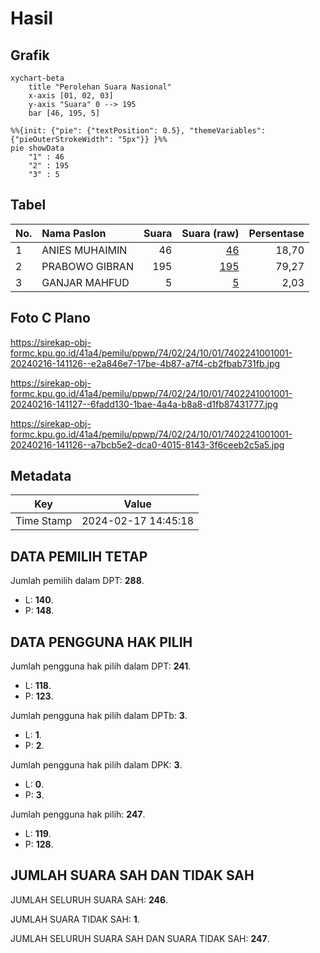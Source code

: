 # Hasil

## Grafik

```mermaid
xychart-beta
    title "Perolehan Suara Nasional"
    x-axis [01, 02, 03]
    y-axis "Suara" 0 --> 195
    bar [46, 195, 5]
```

```mermaid
%%{init: {"pie": {"textPosition": 0.5}, "themeVariables": {"pieOuterStrokeWidth": "5px"}} }%%
pie showData
    "1" : 46
    "2" : 195
    "3" : 5
```

## Tabel

| No. | Nama Paslon    | Suara | Suara (raw) | Persentase |
|:--- |:-------------- | -----:| -----------:| ----------:|
| 1   | ANIES MUHAIMIN | 46    | [46][p-1]   | 18,70      |
| 2   | PRABOWO GIBRAN | 195   | [195][p-2]  | 79,27      |
| 3   | GANJAR MAHFUD  | 5     | [5][p-3]    | 2,03       |


[p-1]: https://github.com/gigit-pemilu/pemilu-2024/blob/main/pilpres/hitung-suara/sub/74-sulawesi-tenggara/sub/02-konawe/sub/24-anggaberi/sub/1001-parauna/sub/001-tps/sub/paslon-1.txt
[p-2]: https://github.com/gigit-pemilu/pemilu-2024/blob/main/pilpres/hitung-suara/sub/74-sulawesi-tenggara/sub/02-konawe/sub/24-anggaberi/sub/1001-parauna/sub/001-tps/sub/paslon-2.txt
[p-3]: https://github.com/gigit-pemilu/pemilu-2024/blob/main/pilpres/hitung-suara/sub/74-sulawesi-tenggara/sub/02-konawe/sub/24-anggaberi/sub/1001-parauna/sub/001-tps/sub/paslon-3.txt

## Foto C Plano

https://sirekap-obj-formc.kpu.go.id/41a4/pemilu/ppwp/74/02/24/10/01/7402241001001-20240216-141126--e2a846e7-17be-4b87-a7f4-cb2fbab731fb.jpg

https://sirekap-obj-formc.kpu.go.id/41a4/pemilu/ppwp/74/02/24/10/01/7402241001001-20240216-141127--6fadd130-1bae-4a4a-b8a8-d1fb87431777.jpg

https://sirekap-obj-formc.kpu.go.id/41a4/pemilu/ppwp/74/02/24/10/01/7402241001001-20240216-141126--a7bcb5e2-dca0-4015-8143-3f6ceeb2c5a5.jpg


## Metadata

| Key        | Value               |
| ---------- | ------------------- |
| Time Stamp | 2024-02-17 14:45:18 |


## DATA PEMILIH TETAP

Jumlah pemilih dalam DPT: **288**.
 * L: **140**.
 * P: **148**.

## DATA PENGGUNA HAK PILIH

Jumlah pengguna hak pilih dalam DPT: **241**.
 * L: **118**.
 * P: **123**.

Jumlah pengguna hak pilih dalam DPTb: **3**.
 * L: **1**.
 * P: **2**.

Jumlah pengguna hak pilih dalam DPK: **3**.
 * L: **0**.
 * P: **3**.

Jumlah pengguna hak pilih: **247**.
 * L: **119**.
 * P: **128**.

## JUMLAH SUARA SAH DAN TIDAK SAH

JUMLAH SELURUH SUARA SAH: **246**.

JUMLAH SUARA TIDAK SAH: **1**.

JUMLAH SELURUH SUARA SAH DAN SUARA TIDAK SAH: **247**.


